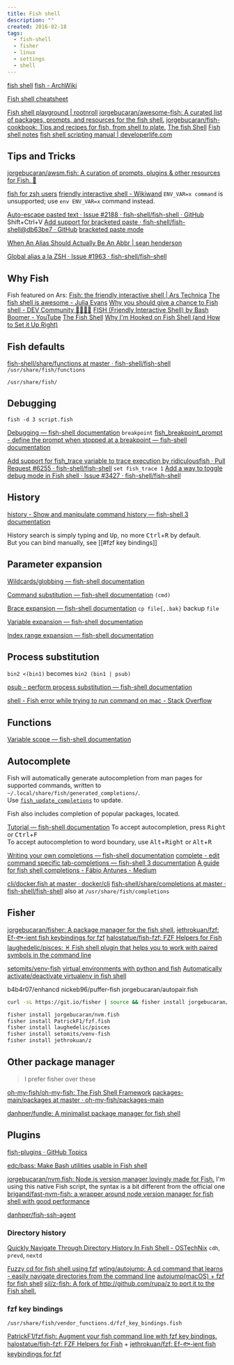 ```yaml
---
title: Fish shell
description: ""
created: 2016-02-18
tags:
  - fish-shell
  - fisher
  - linux
  - settings
  - shell
---
```


[fish shell](http://fishshell.com/)
[fish - ArchWiki](https://wiki.archlinux.org/title/Fish)

[Fish shell cheatsheet](https://devhints.io/fish-shell)

[Fish shell playground | rootnroll](https://rootnroll.com/d/fish-shell/)
[jorgebucaran/awesome-fish: A curated list of packages, prompts, and resources for the fish shell.](https://github.com/jorgebucaran/awesome-fish)
[jorgebucaran/fish-cookbook: Tips and recipes for fish, from shell to plate.](https://github.com/jorgebucaran/fish-cookbook)
[The fish Shell](https://mvolkmann.github.io/fish-article/)
[Fish shell notes](https://sbr.pm/technical/fish.html)
[fish shell scripting manual | developerlife.com](https://developerlife.com/2019/10/31/fish-scripting-manual/)

## Tips and Tricks

[jorgebucaran/awsm.fish: A curation of prompts, plugins & other resources for Fish. 🐚](https://github.com/jorgebucaran/awsm.fish)

[fish for zsh users](https://ludios.org/fish-for-zsh-users/)
[friendly interactive shell - Wikiwand](https://www.wikiwand.com/en/Friendly_interactive_shell#/Bash/fish_translation_table)
`ENV_VAR=x command` is unsupported; use `env ENV_VAR=x` command instead.

[Auto-escape pasted text · Issue #2188 · fish-shell/fish-shell · GitHub](https://github.com/fish-shell/fish-shell/issues/2188) Shift+Ctrl+V
[Add support for bracketed paste · fish-shell/fish-shell@db63be7 · GitHub](https://github.com/fish-shell/fish-shell/commit/db63be790984c20ba3a399e233d33b51c73cf4a1)
[bracketed paste mode](https://cirw.in/blog/bracketed-paste)

[When An Alias Should Actually Be An Abbr | sean henderson](https://www.sean.sh/log/when-an-alias-should-actually-be-an-abbr/)

[Global alias a la ZSH · Issue #1963 · fish-shell/fish-shell](https://github.com/fish-shell/fish-shell/issues/1963)

## Why Fish

Fish featured on Ars:
[Fish: the friendly interactive shell | Ars Technica](http://arstechnica.com/information-technology/2005/12/linux-20051218/2/)
[The fish shell is awesome - Julia Evans](https://jvns.ca/blog/2017/04/23/the-fish-shell-is-awesome/)
[Why you should give a chance to Fish shell - DEV Community 👩‍💻👨‍💻](https://dev.to/jukben/why-you-should-give-a-chance-to-fish-shell-5a0l)
[FISH (Friendly Interactive Shell) by Bash Boomer - YouTube](https://www.youtube.com/watch?v=C2a7jJTh3kU)
[The Fish Shell](https://flaviocopes.com/fish-shell/)
[Why I'm Hooked on Fish Shell (and How to Set it Up Right)](https://spin.atomicobject.com/2017/05/25/fish-shell-overview/)

## Fish defaults

[fish-shell/share/functions at master · fish-shell/fish-shell](https://github.com/fish-shell/fish-shell/tree/master/share/functions) `/usr/share/fish/functions`

`/usr/share/fish/`

## Debugging

`fish -d 3 script.fish`

[Debugging — fish-shell documentation](https://fishshell.com/docs/current/index.html#debugging) `breakpoint`
[fish_breakpoint_prompt - define the prompt when stopped at a breakpoint — fish-shell documentation](https://fishshell.com/docs/current/cmds/fish_breakpoint_prompt.html?highlight=breakpoint)

[Add support for fish_trace variable to trace execution by ridiculousfish · Pull Request #6255 · fish-shell/fish-shell](https://github.com/fish-shell/fish-shell/pull/6255) `set fish_trace 1`
[Add a way to toggle debug mode in Fish shell · Issue #3427 · fish-shell/fish-shell](https://github.com/fish-shell/fish-shell/issues/3427)

## History

[history - Show and manipulate command history — fish-shell 3 documentation](https://fishshell.com/docs/current/cmds/history.html)

History search is simply typing and <kbd>Up</kbd>, no more <kbd>Ctrl</kbd>+<kbd>R</kbd> by default.  
But you can bind manually, see [[#fzf key bindings]]

## Parameter expansion

[Wildcards/globbing — fish-shell documentation](https://fishshell.com/docs/current/index.html#wildcards)

[Command substitution — fish-shell documentation](https://fishshell.com/docs/current/index.html#command-substitution)
`(cmd)`

[Brace expansion — fish-shell documentation](https://fishshell.com/docs/current/index.html#expand-brace)
`cp file{,.bak}` backup `file`

[Variable expansion — fish-shell documentation](https://fishshell.com/docs/current/index.html#expand-variable)

[Index range expansion — fish-shell documentation](https://fishshell.com/docs/current/index.html#expand-index-range)

## Process substitution

`bin2 <(bin1)` becomes `bin2 (bin1 | psub)`

[psub - perform process substitution — fish-shell documentation](https://fishshell.com/docs/current/cmds/psub.html)

[shell - Fish error while trying to run command on mac - Stack Overflow](https://stackoverflow.com/questions/48855508/fish-error-while-trying-to-run-command-on-mac/48855746)

## Functions

[Variable scope — fish-shell documentation](https://fishshell.com/docs/current/index.html#variable-scope)

## Autocomplete

Fish will automatically generate autocompletion from man pages for supported commands, written to `~/.local/share/fish/generated_completions/`.  
Use [`fish_update_completions`](https://github.com/fish-shell/fish-shell/blob/master/share/functions/fish_update_completions.fish) to update.

Fish also includes completion of popular packages, located.

[Tutorial — fish-shell documentation](https://fishshell.com/docs/current/tutorial.html#autosuggestions)
To accept autocompletion, press <kbd>Right</kbd> or <kbd>Ctrl</kbd>+<kbd>F</kbd>  
To accept autocompletion to word boundary, use <kbd>Alt</kbd>+<kbd>Right</kbd> or <kbd>Alt</kbd>+<kbd>R</kbd>

[Writing your own completions — fish-shell documentation](https://fishshell.com/docs/current/index.html#writing-your-own-completions)
[complete - edit command specific tab-completions — fish-shell 3 documentation](https://fishshell.com/docs/current/cmds/complete.html)
[A guide for fish shell completions - Fábio Antunes - Medium](https://medium.com/@fabioantunes/a-guide-for-fish-shell-completions-485ac04ac63c)

[cli/docker.fish at master · docker/cli](https://github.com/docker/cli/blob/master/contrib/completion/fish/docker.fish)
[fish-shell/share/completions at master · fish-shell/fish-shell](https://github.com/fish-shell/fish-shell/tree/master/share/completions) also at `/usr/share/fish/completions`

## Fisher

[jorgebucaran/fisher: A package manager for the fish shell.](https://github.com/jorgebucaran/fisher)
[jethrokuan/fzf: Ef-🐟-ient fish keybindings for fzf](https://github.com/jethrokuan/fzf)
[halostatue/fish-fzf: FZF Helpers for Fish](https://github.com/halostatue/fish-fzf)
[laughedelic/pisces: ♓️ Fish shell plugin that helps you to work with paired symbols in the command line](https://github.com/laughedelic/pisces)

[setomits/venv-fish](https://github.com/setomits/venv-fish)
[virtual environments with python and fish](https://gist.github.com/mrchrisadams/9309736)
[Automatically activate/deactivate virtualenv in fish shell](https://gist.github.com/tommyip/cf9099fa6053e30247e5d0318de2fb9e)

b4b4r07/enhancd
nickeb96/puffer-fish
jorgebucaran/autopair.fish

```sh
curl -sL https://git.io/fisher | source && fisher install jorgebucaran/fisher

fisher install jorgebucaran/nvm.fish
fisher install PatrickF1/fzf.fish
fisher install laughedelic/pisces
fisher install setomits/venv-fish
fisher install jethrokuan/z
```

## Other package manager

> I prefer fisher over these

[oh-my-fish/oh-my-fish: The Fish Shell Framework](https://github.com/oh-my-fish/oh-my-fish)
[packages-main/packages at master · oh-my-fish/packages-main](https://github.com/oh-my-fish/packages-main/tree/master/packages)

[danhper/fundle: A minimalist package manager for fish shell](https://github.com/danhper/fundle)

## Plugins

[fish-plugins · GitHub Topics](https://github.com/topics/fish-plugins)

[edc/bass: Make Bash utilities usable in Fish shell](https://github.com/edc/bass)

[jorgebucaran/nvm.fish: Node.js version manager lovingly made for Fish.](https://github.com/jorgebucaran/nvm.fish) I'm using this native Fish script, the syntax is a bit different from the official one
[brigand/fast-nvm-fish: a wrapper around node version manager for fish shell with good performance](https://github.com/brigand/fast-nvm-fish)

[danhper/fish-ssh-agent](https://github.com/danhper/fish-ssh-agent)

### Directory history

[Quickly Navigate Through Directory History In Fish Shell - OSTechNix](https://ostechnix.com/quickly-navigate-through-directory-history-in-fish-shell/) `cdh`, `prevd`, `nextd`

[Fuzzy cd for fish shell using fzf](https://gist.github.com/chrisnorris/fe57c7855fd87a2636999edf1d4d735b)
[wting/autojump: A cd command that learns - easily navigate directories from the command line](https://github.com/wting/autojump)
[autojump(macOS) + fzf for fish shell](https://gist.github.com/l4u/06502cf680b9a3817efddfb0a9a6ede8)
[sjl/z-fish: A fork of http://github.com/rupa/z to port it to the Fish shell.](https://github.com/sjl/z-fish)

### fzf key bindings

`/usr/share/fish/vendor_functions.d/fzf_key_bindings.fish`

[PatrickF1/fzf.fish: Augment your fish command line with fzf key bindings.](https://github.com/PatrickF1/fzf.fish)
[halostatue/fish-fzf: FZF Helpers for Fish](https://github.com/halostatue/fish-fzf) + [jethrokuan/fzf: Ef-🐟-ient fish keybindings for fzf](https://github.com/jethrokuan/fzf)
